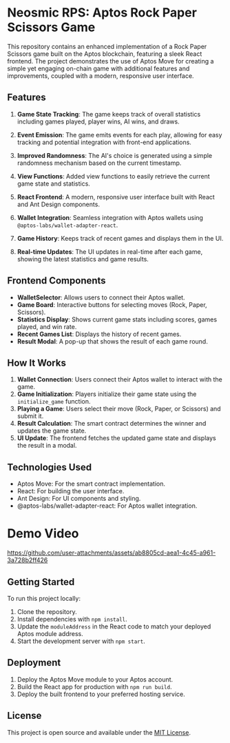 # Neosmic RPS: Aptos Rock Paper Scissors Game

This repository contains an enhanced implementation of a Rock Paper Scissors game built on the Aptos blockchain, featuring a sleek React frontend. The project demonstrates the use of Aptos Move for creating a simple yet engaging on-chain game with additional features and improvements, coupled with a modern, responsive user interface.

## Features

1. **Game State Tracking**: The game keeps track of overall statistics including games played, player wins, AI wins, and draws.

2. **Event Emission**: The game emits events for each play, allowing for easy tracking and potential integration with front-end applications.

3. **Improved Randomness**: The AI's choice is generated using a simple randomness mechanism based on the current timestamp.

4. **View Functions**: Added view functions to easily retrieve the current game state and statistics.

5. **React Frontend**: A modern, responsive user interface built with React and Ant Design components.

6. **Wallet Integration**: Seamless integration with Aptos wallets using `@aptos-labs/wallet-adapter-react`.

7. **Game History**: Keeps track of recent games and displays them in the UI.

8. **Real-time Updates**: The UI updates in real-time after each game, showing the latest statistics and game results.

## Frontend Components

- **WalletSelector**: Allows users to connect their Aptos wallet.
- **Game Board**: Interactive buttons for selecting moves (Rock, Paper, Scissors).
- **Statistics Display**: Shows current game stats including scores, games played, and win rate.
- **Recent Games List**: Displays the history of recent games.
- **Result Modal**: A pop-up that shows the result of each game round.

## How It Works

1. **Wallet Connection**: Users connect their Aptos wallet to interact with the game.
2. **Game Initialization**: Players initialize their game state using the `initialize_game` function.
3. **Playing a Game**: Users select their move (Rock, Paper, or Scissors) and submit it.
4. **Result Calculation**: The smart contract determines the winner and updates the game state.
5. **UI Update**: The frontend fetches the updated game state and displays the result in a modal.

## Technologies Used

- Aptos Move: For the smart contract implementation.
- React: For building the user interface.
- Ant Design: For UI components and styling.
- @aptos-labs/wallet-adapter-react: For Aptos wallet integration.

# Demo Video
https://github.com/user-attachments/assets/ab8805cd-aea1-4c45-a961-3a728b2ff426

## Getting Started

To run this project locally:

1. Clone the repository.
2. Install dependencies with `npm install`.
3. Update the `moduleAddress` in the React code to match your deployed Aptos module address.
4. Start the development server with `npm start`.

## Deployment

1. Deploy the Aptos Move module to your Aptos account.
2. Build the React app for production with `npm run build`.
3. Deploy the built frontend to your preferred hosting service.

## License

This project is open source and available under the [MIT License](LICENSE).
